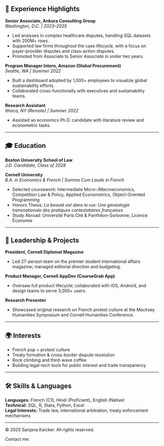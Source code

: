 ## 💼 Experience Highlights

**Senior Associate, Ankura Consulting Group**  
*Washington, D.C. | 2023–2025*  
- Led analyses in complex healthcare disputes, handling SQL datasets with 200M+ rows.  
- Supported law firms throughout the case lifecycle, with a focus on payer-provider disputes and class-action disputes.
- Promoted from Associate to Senior Associate in under two years.
  
**Program Manager Intern, Amazon (Global Procurement)**  
*Seattle, WA | Summer 2022*  
- Built a dashboard adopted by 1,000+ employees to visualize global sustainability efforts.  
- Collaborated cross-functionally with executives and sustainability teams.

**Research Assistant**  
*Ithaca, NY (Remote) | Summer 2022*  
- Assisted an economics Ph.D. candidate with literature review and econometric tasks.

---

## 🎓 Education

**Boston University School of Law**  
*J.D. Candidate, Class of 2028*

**Cornell University**  
*B.A. in Economics & French | Summa Cum Laude in French*
- Selected coursework: Intermediate Micro-/Macroeconomics, Competition Law & Policy, Applied Econometrics, Object-Oriented Programming  
- Honors Thesis: _La beauté est dans la rue: Une généalogie transnationale des pratiques contestataires françaises_
- Study Abroad: Université Paris Cité & Panthéon-Sorbonne, Licence Économie

---

## 📍 Leadership & Projects

**President, Cornell Diplomat Magazine**  
- Led 27-person team on the premier student international affairs magazine; managed editorial direction and budgeting.

**Product Manager, Cornell AppDev (CourseGrab App)**  
- Oversaw full product lifecycle; collaborated with iOS, Android, and design teams to serve 3,000+ users.

**Research Presenter**  
- Showcased original research on French protest culture at the Macksey Humanities Symposium and Cornell Humanities Conference.

---

## 🌍 Interests

- French pop + protest culture  
- Treaty formation & cross-border dispute resolution  
- Rock climbing and third-wave coffee  
- Building legal-tech tools for public interest and trade transparency

---

## 🛠️ Skills & Languages

**Languages:** French (C1), Hindi (Proficient), English (Native)  
**Technical:** SQL, R, Stata, Python, Excel  
**Legal Interests:** Trade law, international arbitration, treaty enforcement mechanisms

---

© 2025 Sanjana Kaicker. All rights reserved.

Contact me:
<div class="contact-icons">
  <a href="mailto:sanjana.kaicker@gmail.com" title="Email" class="icon-email">
    <i class="fas fa-envelope"></i>
  </a>
  <a href="https://linkedin.com/in/sanjanakaicker" title="LinkedIn" class="icon-linkedin">
    <i class="fab fa-linkedin"></i>
  </a>
  <a href="https://github.com/skaicker" title="GitHub" class="icon-github">
    <i class="fab fa-github"></i>
  </a>
</div>
